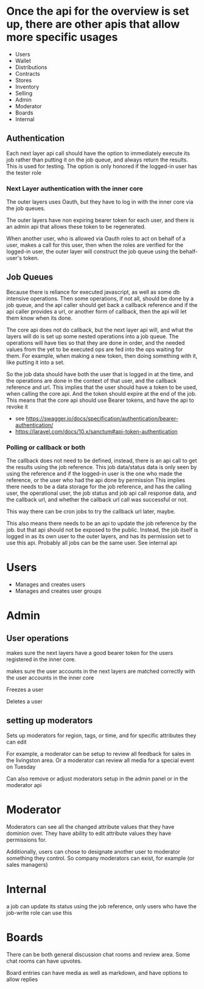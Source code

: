 # Once the api for the overview is set up, there are other apis that allow more specific usages

* Users
* Wallet
* Distributions
* Contracts
* Stores
* Inventory
* Selling
* Admin
* Moderator
* Boards
* Internal

## Authentication

Each next layer api call should have the option to immediately execute its job rather than putting it on the job queue, and always return the results.
This is used for testing. The option is only honored if the logged-in user has the tester role

### Next Layer authentication with the inner core

The outer layers uses Oauth, but they have to log in with the inner core via the job queues.

The outer layers have non expiring bearer token for each user, and there is an admin api that allows these token to be regenerated.

When another user, who is allowed via Oauth roles to act on behalf of a user, makes a call for this user, then when the roles are verified for the logged-in user,
the outer layer will construct the job queue using the behalf-user's token.

## Job Queues

Because there is reliance for executed javascript, as well as some db intensive operations.
Then some operations, if not all, should be done by a job queue, and the api caller should get back a callback reference
and if the api caller provides a url, or another form of callback, then the api will let them know when its done.

The core api does not do callback, but the next layer api will, and what the layers will do is set up some nested operations into a job queue.
The operations will have ties so that they are done in order, and the needed values from the yet to be executed ops are fed into the ops waiting for them.
For example, when making a new token, then doing something with it, like putting it into a set.

So the job data should have both the user that is logged in at the time, and the operations are done in the context of that user, and the callback reference and url.
This implies that the user should have a token to be used, when calling the core api. And the token should expire at the end of the job.
This means that the core api should use Bearer tokens, and have the api to revoke it


* see https://swagger.io/docs/specification/authentication/bearer-authentication/
* https://laravel.com/docs/10.x/sanctum#api-token-authentication

### Polling or callback or both

The callback does not need to be defined, instead, there is an api call to get the results using the job reference.
This job data/status data is only seen by using the reference and if the logged-in user is the one who made the reference, or the user who had the api done by permission
This implies there needs to be a data storage for the job reference, and has the calling user, the operational user, the job status and job api call response data, and the callback url,
and whether the callback url call was successful or not.

This way there can be cron jobs to try the callback url later, maybe.

This also means there needs to be an api to update the job reference by the job. but that api should not be exposed to the public.
Instead, the job itself is logged in as its own user to the outer layers, and has its permission set to use this api.
Probably all jobs can be the same user. See internal api

# Users

* Manages and creates users
* Manages and creates user groups



# Admin

## User operations

makes sure the next layers have a good bearer token for the users registered in the inner core.

makes sure the user accounts in the next layers are matched correctly with the user accounts in the inner core

Freezes a user

Deletes a user

## setting up moderators

Sets up moderators for region, tags, or time, and for specific attributes they can edit

For example, a moderator can be setup to review all feedback for sales in the livingston area. Or a moderator can review all media for a special event on Tuesday

Can also remove or adjust moderators setup in the admin panel or in the moderator api

# Moderator

Moderators can see all the changed attribute values that they have dominion over.
They have ability to edit attribute values they have permissions for.

Additionally, users can chose to designate another user to moderator something they control. So company moderators can exist, for example (or sales managers)

# Internal

a job can update its status using the job reference, only users who have the job-write role can use this

# Boards

There can be both general discussion chat rooms and review area. Some chat rooms can have upvotes.

Board entries can have media as well as markdown, and have options to allow replies
